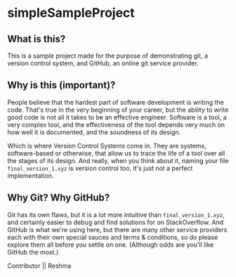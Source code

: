 # simpleSampleProject

## What is this?

This is a sample project made for the purpose of demonstrating git, a version control system, and GitHub, an online git service provider.

## Why is this (important)?

People believe that the hardest part of software development is writing the code. That's true in the very beginning of your career, but the ability to write good code is not all it takes to be an effective engineer. Software is a tool, a very complex tool, and the effectiveness of the tool depends very much on how well it is documented, and the soundness of its design.

Which is where Version Control Systems come in. They are systems, software-based or otherwise, that allow us to trace the life of a tool over all the stages of its design. And really, when you think about it, naming your file `final_version_1.xyz` is version control too, it's just not a perfect implementation.

## Why Git? Why GitHub?

Git has its own flaws, but it is a lot more intuitive than `final_version_1.xyz`, and certainly easier to debug and find solutions for on StackOverflow. And GitHub is what we're using here, but there are many other service providers each with their own special sauces and terms & conditions, so do please explore them all before you settle on one. (Although odds are you'll like GitHub the most.)

Contributor || Reshma
